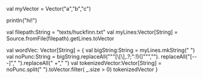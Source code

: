 val myVector = Vector("a","b","c")

println("hi!")

val filepath:String = "texts/huckfinn.txt"
val myLines:Vector[String] = Source.fromFile(filepath).getLines.toVector

val wordVec: Vector[String] = {
  val bigString:String = myLines.mkString(" ")
  val noPunc:String = bigString.replaceAll("""[\\[\\],.?;":!)(]""","").
    replaceAll("[---]"," ").replaceAll(" +"," ")
  val tokenizedVector:Vector[String] = noPunc.split(" ").toVector.filter( _.size > 0)
  tokenizedVector
}
